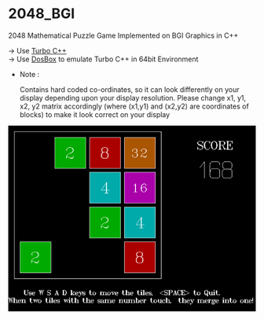 # 2048_BGI
2048 Mathematical Puzzle Game Implemented on BGI Graphics in C++

-> Use [Turbo C++](http://en.wikipedia.org/wiki/Turbo_C%2B%2B)<br>
-> Use [DosBox](https://www.dosbox.com/) to emulate Turbo C++ in 64bit Environment<br> 



* Note :

    Contains hard coded co-ordinates, so it can look differently on your display depending upon your display resolution. Please change x1, y1, x2, y2 matrix accordingly (where (x1,y1) and (x2,y2) are coordinates of blocks) to make it look correct on your display 

![alt tag](https://github.com/pallavmahamana/2048_BGI/blob/master/Screenshots/2048.png)
